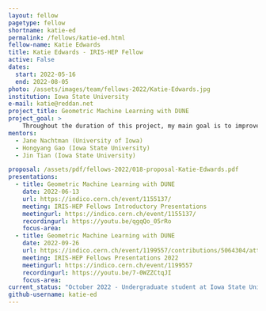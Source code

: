```yaml
---
layout: fellow
pagetype: fellow
shortname: katie-ed
permalink: /fellows/katie-ed.html
fellow-name: Katie Edwards
title: Katie Edwards - IRIS-HEP Fellow
active: False
dates:
  start: 2022-05-16
  end: 2022-08-05
photo: /assets/images/team/fellows-2022/Katie-Edwards.jpg
institution: Iowa State University
e-mail: katie@reddan.net
project_title: Geometric Machine Learning with DUNE
project_goal: >
    Throughout the duration of this project, my main goal is to improve tracking algorithms used in geometric machine learning experiments for the DUNE project. In addition, I will compare the DUNE results found from geometric machine learning and compare them with results using CNN reconstruction.
mentors:
  - Jane Nachtman (University of Iowa)
  - Hongyang Gao (Iowa State University)
  - Jin Tian (Iowa State University)

proposal: /assets/pdf/fellows-2022/018-proposal-Katie-Edwards.pdf
presentations:
  - title: Geometric Machine Learning with DUNE
    date: 2022-06-13
    url: https://indico.cern.ch/event/1155137/
    meeting: IRIS-HEP Fellows Introductory Presentations
    meetingurl: https://indico.cern.ch/event/1155137/
    recordingurl: https://youtu.be/qgqQo_05rRo
    focus-area:
  - title: Geometric Machine Learning with DUNE
    date: 2022-09-26
    url: https://indico.cern.ch/event/1199557/contributions/5064304/attachments/2516262/4326110/Katie%20Edwards%20-%20Optimization%20of%20Machine%20Learning%20Algorithms.pdf
    meeting: IRIS-HEP Fellows Presentations 2022
    meetingurl: https://indico.cern.ch/event/1199557
    recordingurl: https://youtu.be/7-0WZZCtqJI
    focus-area:
current_status: "October 2022 - Undergraduate student at Iowa State University"
github-username: katie-ed
---
```

